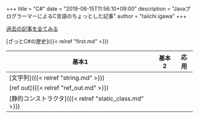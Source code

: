 +++
title = "C#"
date = "2019-08-15T11:56:10+09:00"
description = "JavaプログラーマーによるC言語のちょっとした記事"
author = "taiichi.igawa"
+++

[過去の記事を全てみる](/tags/c#/)

[ざっとC#の歴史]({{< relref "first.md" >}})

| 基本1                                                  | 基本2 | 応用 |
| ------------------------------------------------------ | ----- | ---- |
| [文字列]({{< relref "string.md" >}})                   |       |      |
| [ref out]({{< relref "ref_out.md" >}})                 |       |      |
| [静的コンストラクタ]({{< relref "static_class.md" >}}) |       |      |
